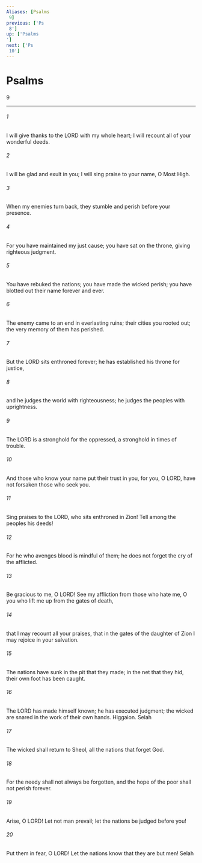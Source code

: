 ```yaml
---
Aliases: [Psalms 9]
previous: ['Ps 8']
up: ['Psalms']
next: ['Ps 10']
---
```

# Psalms 9

***
 

###### 1 
I will give thanks to the LORD with my whole heart;  I will recount all of your wonderful deeds.   

###### 2 
I will be glad and exult in you;  I will sing praise to your name, O Most High.  

###### 3 
When my enemies turn back,  they stumble and perish before your presence.   

###### 4 
For you have maintained my just cause;  you have sat on the throne, giving righteous judgment.  

###### 5 
You have rebuked the nations; you have made the wicked perish;  you have blotted out their name forever and ever.   

###### 6 
The enemy came to an end in everlasting ruins;  their cities you rooted out;  the very memory of them has perished.  

###### 7 
But the LORD sits enthroned forever;  he has established his throne for justice,   

###### 8 
and he judges the world with righteousness;  he judges the peoples with uprightness.  

###### 9 
The LORD is a stronghold for the oppressed,  a stronghold in times of trouble.   

###### 10 
And those who know your name put their trust in you,  for you, O LORD, have not forsaken those who seek you.  

###### 11 
Sing praises to the LORD, who sits enthroned in Zion!  Tell among the peoples his deeds!   

###### 12 
For he who avenges blood is mindful of them;  he does not forget the cry of the afflicted.  

###### 13 
Be gracious to me, O LORD!  See my affliction from those who hate me,  O you who lift me up from the gates of death,   

###### 14 
that I may recount all your praises,  that in the gates of the daughter of Zion  I may rejoice in your salvation.  

###### 15 
The nations have sunk in the pit that they made;  in the net that they hid, their own foot has been caught.   

###### 16 
The LORD has made himself known; he has executed judgment;  the wicked are snared in the work of their own hands. Higgaion. Selah  

###### 17 
The wicked shall return to Sheol,  all the nations that forget God.  

###### 18 
For the needy shall not always be forgotten,  and the hope of the poor shall not perish forever.  

###### 19 
Arise, O LORD! Let not man prevail;  let the nations be judged before you!   

###### 20 
Put them in fear, O LORD!  Let the nations know that they are but men! Selah
